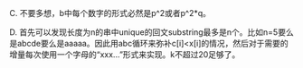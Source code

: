 C. 不要多想，b中每个数字的形式必然是p^2或者p^2\*q。

D. 首先可以发现长度为n的串中unique的回文substring最多是n个。比如n=5要么是abcde要么是aaaaa。因此用abc循环来弥补c[i]<x[i]的情况，然后对于需要的增量每次使用一个字母的“xxx...”形式来实现。k不超过20足够了。
